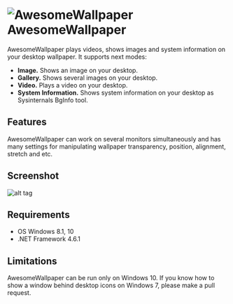 ![AwesomeWallpaper](https://user-images.githubusercontent.com/8102586/68278979-875dab00-0083-11ea-9b03-3293b5101d25.png) AwesomeWallpaper
=============

AwesomeWallpaper plays videos, shows images and system information on your desktop wallpaper. It supports next modes:

* **Image.** Shows an image on your desktop.
* **Gallery.** Shows several images on your desktop.
* **Video.** Plays a video on your desktop.
* **System Information.** Shows system information on your desktop as Sysinternals BgInfo tool.

Features
--------------------

AwesomeWallpaper can work on several monitors simultaneously and has many settings for manipulating wallpaper transparency, position, alignment, stretch and etc.

Screenshot
------------------

![alt tag](https://user-images.githubusercontent.com/8102586/68137367-e910fe80-ff37-11e9-8e4f-6fec49c3d036.jpg)

Requirements
--------------------

* OS Windows 8.1, 10
* .NET Framework 4.6.1

Limitations
--------------------

AwesomeWallpaper can be run only on Windows 10. If you know how to show a window behind desktop icons on Windows 7, please make a pull request.